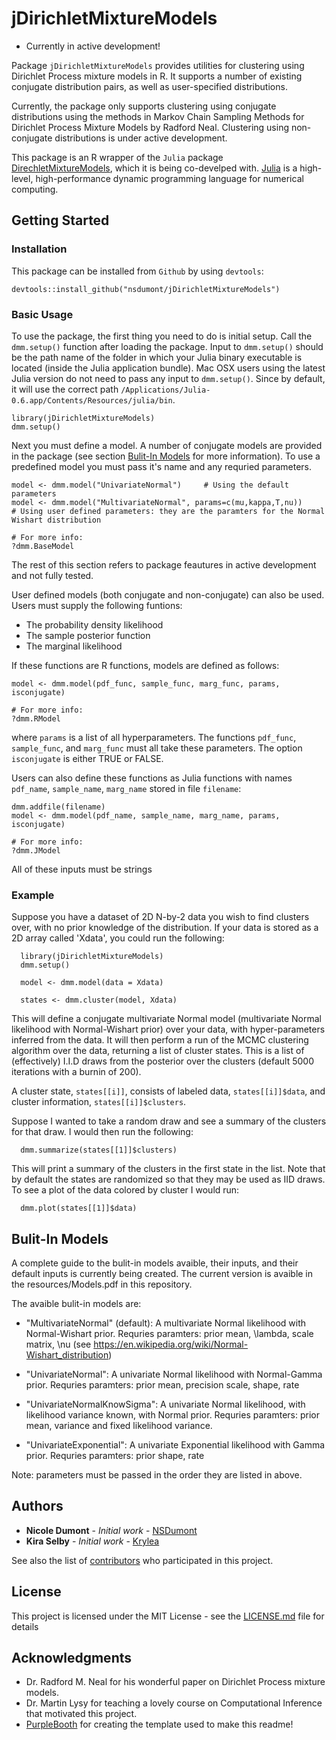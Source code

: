 # jDirichletMixtureModels
- Currently in active development! 

Package `jDirichletMixtureModels` provides utilities for clustering using Dirichlet Process mixture models in R. It supports a number of existing conjugate distribution pairs, as well as user-specified distributions.

Currently, the package only supports clustering using conjugate distributions using the methods in Markov Chain Sampling Methods for Dirichlet Process Mixture Models by Radford Neal. Clustering using non-conjugate distributions is under active development.

This package is an R wrapper of the `Julia` package [DirechletMixtureModels](https://github.com/krylea/DirichletMixtureModels.jl), which it is being co-develped with.
[Julia](https://julialang.org) is a high-level, high-performance dynamic programming language for numerical computing.

## Getting Started

### Installation
This package can be installed from `Github` by using `devtools`:
```{r, eval=FALSE}
devtools::install_github("nsdumont/jDirichletMixtureModels")
```

### Basic Usage
To use the package, the first thing you need to do is initial setup. Call the `dmm.setup()` function after loading the package. Input to `dmm.setup()` should be the path name of the folder in which your Julia binary executable is located (inside the Julia application bundle).
Mac OSX users using the latest Julia version do not need to pass any input to `dmm.setup()`. Since by default, it will use the correct path  `/Applications/Julia-0.6.app/Contents/Resources/julia/bin`.

```{r, eval=FALSE}
library(jDirichletMixtureModels)
dmm.setup()
```

Next you must define a model. A number of conjugate models are provided in the package (see section [Bulit-In Models](#bulit-in-models) for more information).
To use a predefined model you must pass it's name and any requried parameters.
```{r, eval=FALSE}
model <- dmm.model("UnivariateNormal")     # Using the default parameters
model <- dmm.model("MultivariateNormal", params=c(mu,kappa,T,nu))     # Using user defined parameters: they are the paramters for the Normal Wishart distribution

# For more info:
?dmm.BaseModel
```

The rest of this section refers to package feautures in active development and not fully tested.

User defined models (both conjugate and non-conjugate) can also be used. Users must supply the following funtions:
- The probability density likelihood
- The sample posterior function
- The marginal likelihood
 
If these functions are R functions, models are defined as follows:
 ```{r, eval=FALSE}
model <- dmm.model(pdf_func, sample_func, marg_func, params, isconjugate)

# For more info:
?dmm.RModel
```
where `params` is a list of all hyperparameters. The functions `pdf_func`, `sample_func`, and  `marg_func` must all take these parameters. The option `isconjugate` is either TRUE or FALSE.
 
Users can also define these functions as Julia functions with names `pdf_name`, `sample_name`, `marg_name` stored in file `filename`: 
```{r, eval=FALSE}
dmm.addfile(filename)
model <- dmm.model(pdf_name, sample_name, marg_name, params, isconjugate)

# For more info:
?dmm.JModel
```
All of these inputs must be strings


### Example

Suppose you have a dataset of 2D N-by-2 data you wish to find clusters over, with no prior knowledge of the distribution. If your data is stored as a 2D array called 'Xdata', you could run the following:

```{r, eval=FALSE}
  library(jDirichletMixtureModels)
  dmm.setup()

  model <- dmm.model(data = Xdata)

  states <- dmm.cluster(model, Xdata)
```

This will define a conjugate multivariate Normal model (multivariate Normal likelihood with Normal-Wishart prior) over your data, with hyper-parameters inferred from the data. It will then perform a run of the MCMC clustering algorithm over the data, returning a list of cluster states.
This is a list of (effectively) I.I.D draws from the posterior over the clusters (default 5000 iterations with a burnin of 200).

A cluster state, `states[[i]]`, consists of labeled data, `states[[i]]$data`, and cluster information, `states[[i]]$clusters`.

Suppose I wanted to take a random draw and see a summary of the clusters for that draw. I would then run the following:
```
  dmm.summarize(states[[1]]$clusters)
```
This will print a summary of the clusters in the first state in the list. Note that by default the states are randomized so that they may be used as IID draws.
To see a plot of the data colored by cluster I would run:
```
  dmm.plot(states[[1]]$data)
```

## Bulit-In Models
A complete guide to the bulit-in models avaible, their inputs, and their default inputs is currently being created. The current version is avaible in the resources/Models.pdf in this repository.

The avaible bulit-in models are:
- "MultivariateNormal" (default): A multivariate Normal likelihood with Normal-Wishart prior. Requries paramters: prior mean, \lambda, scale matrix, \nu (see https://en.wikipedia.org/wiki/Normal-Wishart_distribution)

- "UnivariateNormal": A univariate Normal likelihood with Normal-Gamma prior. Requries paramters: prior mean, precision scale, shape, rate

- "UnivariateNormalKnowSigma": A univariate Normal likelihood, with likelihood variance known, with Normal prior. Requries paramters: prior mean, variance and fixed likelihood variance.
 
- "UnivariateExponential": A univariate Exponential likelihood with Gamma prior. Requries paramters: prior shape, rate

Note: parameters must be passed in the order they are listed in above.

## Authors

* **Nicole Dumont** - *Initial work* - [NSDumont](https://github.com/nsdumont)
* **Kira Selby** - *Initial work* - [Krylea](https://github.com/krylea)

See also the list of [contributors](https://github.com/your/project/contributors) who participated in this project.

## License

This project is licensed under the MIT License - see the [LICENSE.md](LICENSE.md) file for details

## Acknowledgments

* Dr. Radford M. Neal for his wonderful paper on Dirichlet Process mixture models.
* Dr. Martin Lysy for teaching a lovely course on Computational Inference that motivated this project.
* [PurpleBooth](https://github.com/PurpleBooth) for creating the template used to make this readme!

